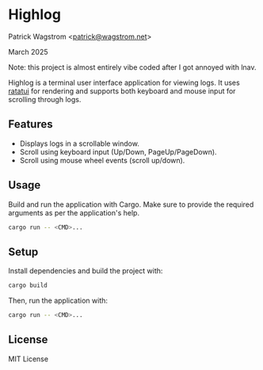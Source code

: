 # Highlog

Patrick Wagstrom &lt;patrick@wagstrom.net&gt;

March 2025

Note: this project is almost entirely vibe coded after I got annoyed with lnav.

Highlog is a terminal user interface application for viewing logs. It uses [ratatui](https://github.com/ratatui-org/ratatui) for rendering and supports both keyboard and mouse input for scrolling through logs.

## Features

- Displays logs in a scrollable window.
- Scroll using keyboard input (Up/Down, PageUp/PageDown).
- Scroll using mouse wheel events (scroll up/down).

## Usage

Build and run the application with Cargo. Make sure to provide the required arguments as per the application's help.

```bash
cargo run -- <CMD>...
```

## Setup

Install dependencies and build the project with:

```bash
cargo build
```

Then, run the application with:

```bash
cargo run -- <CMD>...
```

## License

MIT License
